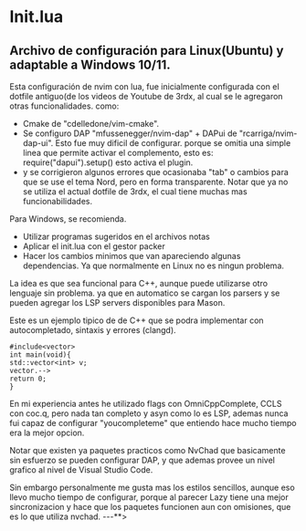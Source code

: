 # Init.lua 
## Archivo de configuración para Linux(Ubuntu) y adaptable a Windows 10/11.
Esta configuración de nvim con lua, fue inicialmente configurada con el dotfile antiguo(de los videos de Youtube de 3rdx,
al cual se le agregaron otras funcionalidades. como:
* Cmake de "cdelledone/vim-cmake".
* Se configuro DAP "mfussenegger/nvim-dap" + DAPui de "rcarriga/nvim-dap-ui".  Esto fue muy dificil de configurar.
  porque se omitia una simple linea que permite activar el complemento, esto es: require("dapui").setup() esto activa el plugin.
* y se corrigieron algunos errores que ocasionaba "tab" o cambios para que se use el tema Nord, pero en forma transparente.
Notar que ya no se utiliza el actual dotfile de 3rdx, el cual tiene muchas mas funcionabilidades.
  
Para Windows, se recomienda.
* Utilizar programas sugeridos en el archivos notas
* Aplicar el init.lua con el gestor packer
* Hacer los cambios minimos que van apareciendo algunas dependencias.
Ya que normalmente en Linux no es ningun problema.

La idea es que sea funcional para C++, aunque puede utilizarse otro lenguaje sin problema.
ya que en automatico se cargan los parsers y se pueden agregar los LSP servers disponibles para Mason.

Este es un ejemplo tipico de de C++ que se podra implementar con autocompletado, sintaxis y errores (clangd).
```
#include<vector>
int main(void){
std::vector<int> v;
vector.-->
return 0;
}
```
En mi experiencia antes he utilizado flags con OmniCppComplete, CCLS con coc.q, pero nada tan completo y asyn como lo es LSP,
ademas nunca fui capaz de configurar "youcompleteme" que entiendo hace mucho tiempo era la mejor opcion.

Notar que existen ya paquetes practicos como NvChad que basicamente sin esfuerzo se pueden configurar DAP,
y que ademas provee un nivel grafico al nivel de Visual Studio Code.

Sin embargo personalmente me gusta mas los estilos sencillos, aunque eso llevo mucho tiempo de configurar, porque al parecer
Lazy tiene una mejor sincronizacion y hace que los paquetes funcionen aun con omisiones, que es lo que utiliza nvchad.
---**>


